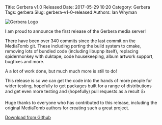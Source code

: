Title: Gerbera v1.0 Released
Date: 2017-05-29 10:20
Category: Gerbera
Tags: gerbera
Slug: gerbera-v1-0-released
Authors: Ian Whyman

![Gerbera Logo](/images/gerbera-logo-horiz.png)

I am proud to announce the first release of the Gerbera media server!

There have been over 340 commits since the last commit on the MediaTomb git. These including porting the build system to cmake, removing lots of bundled code (including libupnp itself), replacing spidermonkey with duktape, code housekeeping, album artwork support, bugfixes and more.

A a lot of work done, but much much more is still to do!

This release is so we can get the code into the hands of more people for wider testing, hopefully to get packages built for a range of distributions and get even more testing and (hopefully) pull requests as a result 👍

Huge thanks to everyone who has contributed to this release, including the original MediaTomb authors for creating such a great project.

[Download from Github](https://github.com/v00d00/gerbera/releases/tag/v1.0.0)